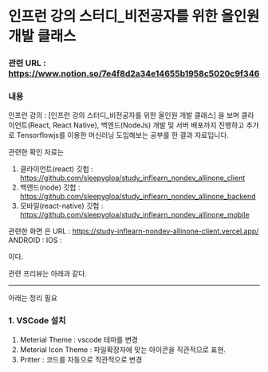 # 인프런 강의 스터디_비전공자를 위한 올인원 개발 클래스

### 관련 URL : https://www.notion.so/7e4f8d2a34e14655b1958c5020c9f346

### 내용
인프런 강의 : [인프런 강의 스터디_비전공자를 위한 올인원 개발 클래스] 을 보며
클라이언트(React, React Native), 백엔드(NodeJs) 개발 및 서버 배포까지 진행하고 추가로 Tensorflowjs를 이용한 머신러닝 도입해보는 공부를 한 결과 자료입니다.



관련한 확인 자료는
1. 클라이언트(react) 깃헙 :  https://github.com/sleepygloa/study_inflearn_nondev_allinone_client
2. 백엔드(node) 깃헙 :  https://github.com/sleepygloa/study_inflearn_nondev_allinone_backend
3. 모바일(react-native) 깃헙 : https://github.com/sleepygloa/study_inflearn_nondev_allinone_mobile

관련한 화면 은
URL : https://study-inflearn-nondev-allinone-client.vercel.app/
ANDROID : 
IOS : 

이다.

관련 프리뷰는 아래과 같다.



-------
아래는 정리 필요

### 1. VSCode 설치
1. Meterial Theme : vscode 테마를 변경
2. Meterial Icon Theme : 파일확장자에 맞는 아이콘을 직관적으로 표현.
3. Pritter : 코드를 자동으로 직관적으로 변경
